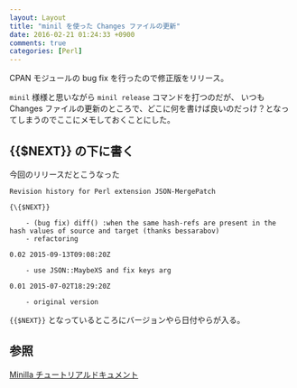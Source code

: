 ```yaml
---
layout: Layout
title: "minil を使った Changes ファイルの更新"
date: 2016-02-21 01:24:33 +0900
comments: true
categories: [Perl]
---
```


CPAN モジュールの bug fix を行ったので修正版をリリース。

 `minil` 様様と思いながら `minil release` コマンドを打つのだが、
いつも Changes ファイルの更新のところで、どこに何を書けば良いのだっけ？となってしまうのでここにメモしておくことにした。

## \{\{$NEXT\}\} の下に書く
今回のリリースだとこうなった

```
Revision history for Perl extension JSON-MergePatch

{\{$NEXT}}

    - (bug fix) diff() :when the same hash-refs are present in the hash values of source and target (thanks bessarabov)
    - refactoring

0.02 2015-09-13T09:08:20Z

    - use JSON::MaybeXS and fix keys arg

0.01 2015-07-02T18:29:20Z

    - original version
```

 <code>{\{$NEXT}}</code> となっているところにバージョンやら日付やらが入る。

## 参照
[Minilla チュートリアルドキュメント](http://perldoc.jp/docs/modules/Minilla-v0.6.4/lib/Minilla/Tutorial.pod#Make32a32new32build)
